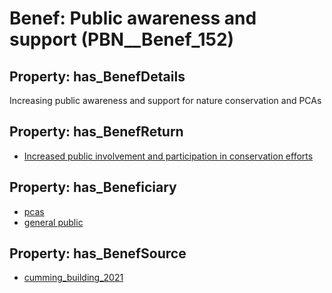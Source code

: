 # Benef: __Public awareness and support__ (PBN__Benef_152)

## Property: has_BenefDetails

Increasing public awareness and support for nature conservation and PCAs

## Property: has_BenefReturn

* [Increased public involvement and participation in conservation efforts](../BenefReturn/PBN__BenefReturn_153)

## Property: has_Beneficiary

* [pcas](../Stakeholder/PBN__Stakeholder_84)
* [general public](../Stakeholder/PBN__Stakeholder_29)

## Property: has_BenefSource

* [cumming_building_2021](../Article/PBN__Article_33)

